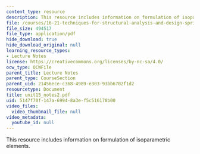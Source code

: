 ```yaml
---
content_type: resource
description: This resource includes information on formulation of isoparametric elements.
file: /courses/16-21-techniques-for-structural-analysis-and-design-spring-2005/5147f70f147a69948a3ef5c516178b00_unit15_notes2.pdf
file_size: 494517
file_type: application/pdf
hide_download: true
hide_download_original: null
learning_resource_types:
- Lecture Notes
license: https://creativecommons.org/licenses/by-nc-sa/4.0/
ocw_type: OCWFile
parent_title: Lecture Notes
parent_type: CourseSection
parent_uid: 21456ece-c368-4989-e303-93bb6702f1d2
resourcetype: Document
title: unit15_notes2.pdf
uid: 5147f70f-147a-6994-8a3e-f5c516178b00
video_files:
  video_thumbnail_file: null
video_metadata:
  youtube_id: null
---
```

This resource includes information on formulation of isoparametric elements.